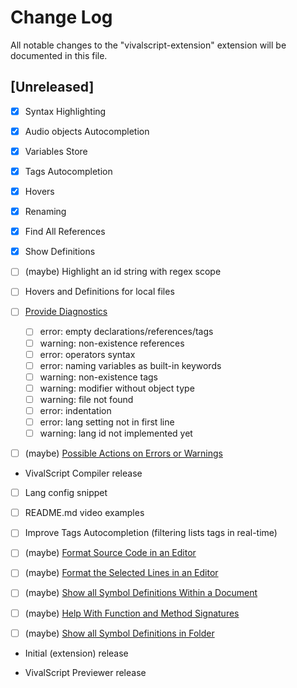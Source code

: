 # Change Log

All notable changes to the "vivalscript-extension" extension will be documented in this file.

## [Unreleased]

- [x] Syntax Highlighting

- [x] Audio objects Autocompletion

- [x] Variables Store

- [x] Tags Autocompletion

- [x] Hovers
<!-- (OBJECT_TYPE) var_name: line:number -->

- [x] Renaming

- [x] Find All References

- [x] Show Definitions

- [ ] (maybe) Highlight an id string with regex scope

- [ ] Hovers and Definitions for local files

- [ ] [Provide Diagnostics](https://code.visualstudio.com/api/language-extensions/programmatic-language-features#provide-diagnostics)
  - [ ] error: empty declarations/references/tags
  - [ ] warning: non-existence references
  - [ ] error: operators syntax
  - [ ] error: naming variables as built-in keywords
  - [ ] warning: non-existence tags
  - [ ] warning: modifier without object type
  - [ ] warning: file not found
  - [ ] error: indentation
  - [ ] error: lang setting not in first line
  - [ ] warning: lang id not implemented yet

- [ ] (maybe) [Possible Actions on Errors or Warnings](https://code.visualstudio.com/api/language-extensions/programmatic-language-features#possible-actions-on-errors-or-warnings)

- VivalScript Compiler release

- [ ] Lang config snippet
<!-- # lang:LANG -->
<!-- Español | Español -->
<!-- Inglés | English -->
<!-- Italiano -->
<!-- Portugués -->
<!-- Japonés | 日本語 -->
<!-- Chino (tradicional y simplificado) -->
<!-- Coreano -->
<!-- Alemán -->
<!-- Francés -->
<!-- Ruso -->

- [ ] README.md video examples

- [ ] Improve Tags Autocompletion (filtering lists tags in real-time)

- [ ] (maybe) [Format Source Code in an Editor](https://code.visualstudio.com/api/language-extensions/programmatic-language-features#format-source-code-in-an-editor)

- [ ] (maybe) [Format the Selected Lines in an Editor](https://code.visualstudio.com/api/language-extensions/programmatic-language-features#format-the-selected-lines-in-an-editor)

- [ ] (maybe) [Show all Symbol Definitions Within a Document](https://code.visualstudio.com/api/language-extensions/programmatic-language-features#show-all-symbol-definitions-within-a-document)

- [ ] (maybe) [Help With Function and Method Signatures](https://code.visualstudio.com/api/language-extensions/programmatic-language-features#help-with-function-and-method-signatures)

- [ ] (maybe) [Show all Symbol Definitions in Folder](https://code.visualstudio.com/api/language-extensions/programmatic-language-features#show-all-symbol-definitions-in-folder)

- Initial (extension) release

- VivalScript Previewer release
